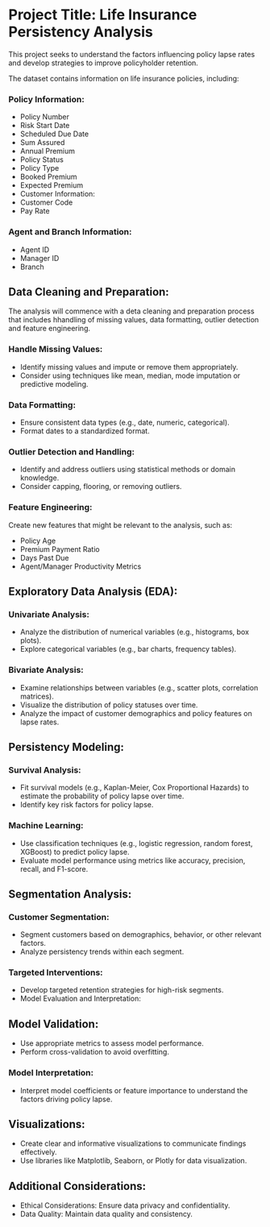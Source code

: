 # Project Title: Life Insurance Persistency Analysis
This project seeks to understand the factors influencing policy lapse rates and develop strategies to improve policyholder retention.

The dataset contains information on life insurance policies, including:

### Policy Information:
- Policy Number
- Risk Start Date
- Scheduled Due Date
- Sum Assured
- Annual Premium
- Policy Status
- Policy Type
- Booked Premium
- Expected Premium
- Customer Information:
- Customer Code
- Pay Rate
  
### Agent and Branch Information:
- Agent ID
- Manager ID
- Branch

## Data Cleaning and Preparation:
The analysis will commence with a deta cleaning and preparation process that includes hhandling of missing values, data formatting, outlier detection and feature engineering. 

### Handle Missing Values:
- Identify missing values and impute or remove them appropriately.
- Consider using techniques like mean, median, mode imputation or predictive modeling.
### Data Formatting:
- Ensure consistent data types (e.g., date, numeric, categorical).
- Format dates to a standardized format.
### Outlier Detection and Handling:
- Identify and address outliers using statistical methods or domain knowledge.
- Consider capping, flooring, or removing outliers.
### Feature Engineering:
Create new features that might be relevant to the analysis, such as:
- Policy Age
- Premium Payment Ratio
- Days Past Due
- Agent/Manager Productivity Metrics


## Exploratory Data Analysis (EDA):

### Univariate Analysis:
- Analyze the distribution of numerical variables (e.g., histograms, box plots).
- Explore categorical variables (e.g., bar charts, frequency tables).

### Bivariate Analysis:
- Examine relationships between variables (e.g., scatter plots, correlation matrices).
- Visualize the distribution of policy statuses over time.
- Analyze the impact of customer demographics and policy features on lapse rates.

## Persistency Modeling:

### Survival Analysis:
- Fit survival models (e.g., Kaplan-Meier, Cox Proportional Hazards) to estimate the probability of policy lapse over time.
- Identify key risk factors for policy lapse.

### Machine Learning:
- Use classification techniques (e.g., logistic regression, random forest, XGBoost) to predict policy lapse.
- Evaluate model performance using metrics like accuracy, precision, recall, and F1-score.

## Segmentation Analysis:

### Customer Segmentation:
- Segment customers based on demographics, behavior, or other relevant factors.
- Analyze persistency trends within each segment.

### Targeted Interventions:
- Develop targeted retention strategies for high-risk segments.
- Model Evaluation and Interpretation:

## Model Validation:
- Use appropriate metrics to assess model performance.
- Perform cross-validation to avoid overfitting.

### Model Interpretation:
- Interpret model coefficients or feature importance to understand the factors driving policy lapse.

## Visualizations:
- Create clear and informative visualizations to communicate findings effectively.
- Use libraries like Matplotlib, Seaborn, or Plotly for data visualization.

## Additional Considerations:
- Ethical Considerations: Ensure data privacy and confidentiality.
- Data Quality: Maintain data quality and consistency.
